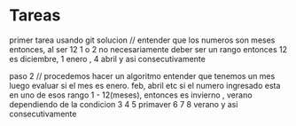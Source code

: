 # Tareas
primer tarea usando git 
solucion //
entender que los numeros son meses entonces, al ser 12 1 o 2 no necesariamente deber ser un rango
entonces 12 es diciembre, 1 enero , 4 abril y asi consecutivamente

paso 2 // procedemos hacer un algoritmo
entender que tenemos un mes 
luego evaluar si el mes es enero. feb, abril etc
si el numero ingresado esta en uno de esos rango 1 - 12(meses), entonces es invierno , verano dependiendo de la condicion
3 4 5 primaver 
6 7 8 verano y asi consecutivamente
